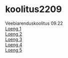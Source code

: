 # koolitus2209 
Veebiarenduskoolitus 09.22 <br>
[Loeng 1](https://github.com/kennokybar/koolitus2209/tree/main/KT1) <br>
[Loeng 2](https://github.com/kennokybar/koolitus2209/tree/main/KT2) <br>
[Loeng 3](https://github.com/kennokybar/koolitus2209/tree/main/KT3) <br>
[Loeng 4](https://github.com/kennokybar/koolitus2209/tree/main/KT4) <br>
[Loeng 5](https://github.com/kennokybar/koolitus2209/tree/main/KT5) <br>